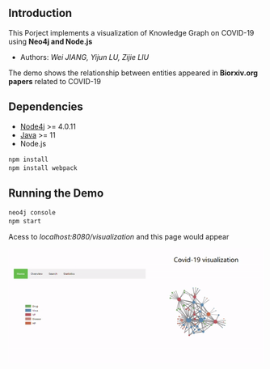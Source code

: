 
## Introduction 
This Porject implements a visualization of Knowledge Graph on COVID-19 using **Neo4j and Node.js**
* Authors: *Wei JIANG, Yijun LU, Zijie LIU*

The demo shows the relationship between entities appeared in **Biorxiv.org papers** related to COVID-19

## Dependencies
* [Node4j](https://https://neo4j.com/) >= 4.0.11
* [Java](https://www.java.com) >= 11
* Node.js

```sh
npm install
npm install webpack
```

## Running the Demo
```sh
neo4j console
npm start
```
Acess to *localhost:8080/visualization* and this page would appear 


<img src="demo.gif" width="600">







